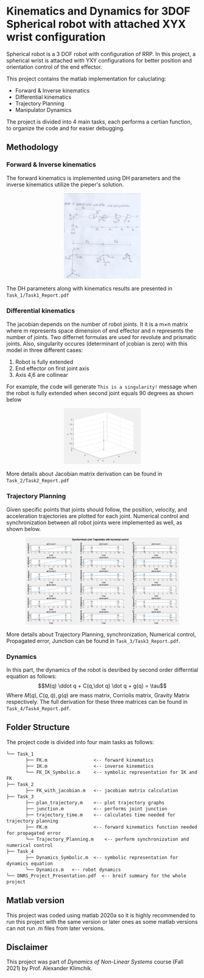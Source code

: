 # Kinematics and Dynamics for 3DOF Spherical robot with attached XYX wrist configuration
 
Spherical robot is a 3 DOF robot with configuration of RRP. In this project, a spherical wrist is attached with YXY configurations for better position and orientation control of the end effector.

This project contains the matlab implementation for caluclating:
* Forward & Inverse kinematics
* Differential  kinematics
* Trajectory Planning
* Manipulator Dynamics

The project is divided into 4 main tasks, each performs a certian function, to organize the code and for easier debugging.
## Methodology
### Forward & Inverse kinematics
The forward kinematics is implemented using DH parameters and the inverse kinematics utilize the pieper's solution.

<p align="center"><img src="Task_1/Hand_Sketch_for_Model.png" width="40%"\></p>

The DH parameters along with kinematics results are presented in `Task_1/Task1_Report.pdf`

### Differential  kinematics
The jacobian depends on the number of robot joints. It it is a m×n matrix where m represents space dimension of end effector and n represents the number of joints. Two differnet formulas are used for revolute and prismatic joints. Also, singularity occures (determinant of jcobian is zero) with this model in three different cases:

1. Robot is fully extended
2. End effector on first joint axis
3. Axis 4,6 are collinear

For example, the code will generate `This is a singularity!` message when the robot is fully extended when second joint equals 90 degrees as shown below
<p align="center"><img src="Task_2/model is fully extended.JPG" width="40%"\></p>

More details about Jacobian matrix derivation can be found in `Task_2/Task2_Report.pdf`

### Trajectory Planning
Given specific points that joints should follow, the position, velocity, and acceleration trajectories  are plotted for each joint. Numerical control and synchronization between all robot joints were implemented as well, as shown below.

<p align="center"><img src="Task_3/numerical_control.png" width="80%"\></p>

More details about Trajectory Planning, synchronization, Numerical control, Propagated error, Junction can be found in `Task_3/Task3_Report.pdf`.


### Dynamics
In this part, the dynamics of the robot is desribed by second order differntial equation as follows:
$$M(q) \ddot q + C(q,\dot q) \dot q + g(q) = \tau$$
Where $M(q), C(q,\dot q), g(q)$  are mass matrix, Corriolis matrix, Gravity Matrix respectively. The full derivation for these three matrices can be found in `Task_4/Task4_Report.pdf`.

## Folder Structure
The project code is divided into four main tasks as follows:
```
└── Task_1
       ├── FK.m                 <-- forward kinematics
       ├── IK.m                 <-- inverse kinematics
       └── FK_IK_Symbolic.m     <-- symbolic representation for IK and FK
├── Task_2
       ├── FK_with_jacobian.m   <-- jacobian matrix calculation
├── Task_3
       ├── plan_trajectory.m    <-- plot trajectory graphs
       ├── junction.m           <-- performs joint junction
       ├── trajectory_time.m    <-- calculates time needed for trajectory planning
       ├── FK.m                 <-- forward kinematics function needed for propagated error
       └── Trajectory_Planning.m    <-- perform synchronization and numerical control 
├── Task_4    
       ├── Dynamics_Symbolic.m  <-- symbolic representation for dynamics equation
       └── Dynamics.m   <-- robot dynamics
└── DNRS_Project_Presentation.pdf  <-- breif summary for the whole project 
```
## Matlab version
This project was coded using matlab 2020a so it is highly recommended to run this project with the same version or later ones as some matlab versions can not run .m files from later versions.
## Disclaimer
This project was part of *Dynamics of Non-Linear Systems* course (Fall 2021) by Prof. Alexander Klimchik.